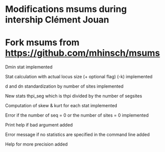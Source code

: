 # Modifications msums during intership Clément Jouan
# Fork msums from https://github.com/mhinsch/msums

Dmin stat implemented

Stat calculation with actual locus size (+ optional flag) (-k) implemented

d and dn standardization by number of sites implemented

New stats thpi_seg which is thpi divided by the number of segsites

Computation of skew & kurt for each stat implemented

Error if the number of seq = 0 or the number of sites = 0 implemented

Print help if bad argument added

Error message if no statistics are specified in the command line added

Help for more precision added
